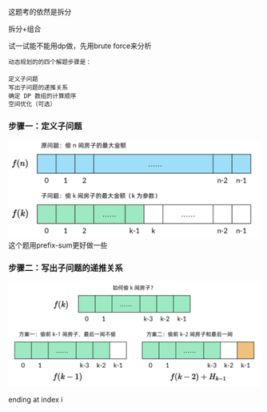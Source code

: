 
这题考的依然是拆分

拆分+组合

试一试能不能用dp做，先用brute force来分析



```java
动态规划的的四个解题步骤是：

定义子问题
写出子问题的递推关系
确定 DP 数组的计算顺序
空间优化（可选）

```

### 步骤一：定义子问题
![20210718173430](https://raw.githubusercontent.com/corykingsf/hack-system-design-pixel/main/pictures/20210718173430.png)
这个题用prefix-sum更好做一些



### 步骤二：写出子问题的递推关系


![20210718173623](https://raw.githubusercontent.com/corykingsf/hack-system-design-pixel/main/pictures/20210718173623.png)

ending at index i
